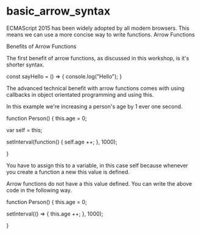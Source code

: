 # basic_arrow_syntax
ECMAScript 2015 has been widely adopted by all modern browsers. This means we can use a more concise way to write functions. Arrow Functions

Benefits of Arrow Functions

The first benefit of arrow functions, as discussed in this workshop, is it's shorter syntax.

const sayHello = () => {
  console.log("Hello");
}

The advanced technical benefit with arrow functions comes with using callbacks in object orientated programming and using this.

In this example we're increasing a person's age by 1 ever one second.

function Person() {
  this.age = 0;

  var self = this;

  setInterval(function() {
    self.age ++;
  }, 1000);

}

You have to assign this to a variable, in this case self because whenever you create a function a new this value is defined.

Arrow functions do not have a this value defined. You can write the above code in the following way.

function Person() {
  this.age = 0;

  setInterval(() => {
    this.age ++;
  }, 1000);

}
